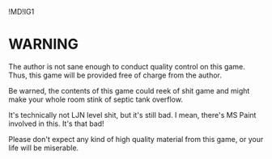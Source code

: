 !MD!IG1

# WARNING

The author is not sane enough to conduct quality control on this game. Thus, this game will be provided free of charge from the author.

Be warned, the contents of this game could reek of shit game and might make your whole room stink of septic tank overflow.

It's technically not LJN level shit, but it's still bad. I mean, there's MS Paint involved in this. It's that bad!

Please don't expect any kind of high quality material from this game, or your life will be miserable.
